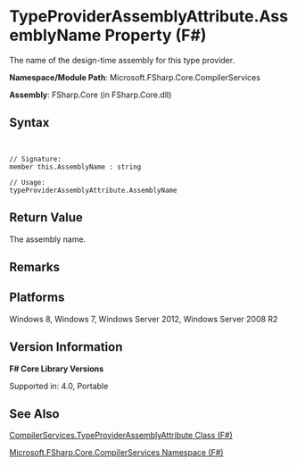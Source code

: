 # TypeProviderAssemblyAttribute.AssemblyName Property (F#)

The name of the design-time assembly for this type provider.

**Namespace/Module Path**: Microsoft.FSharp.Core.CompilerServices

**Assembly**: FSharp.Core (in FSharp.Core.dll)


## Syntax


```


// Signature:
member this.AssemblyName : string

// Usage:
typeProviderAssemblyAttribute.AssemblyName

```



## Return Value
The assembly name.


## Remarks

## Platforms
Windows 8, Windows 7, Windows Server 2012, Windows Server 2008 R2


## Version Information
**F# Core Library Versions**

Supported in: 4.0, Portable




## See Also
[CompilerServices.TypeProviderAssemblyAttribute Class &#40;F&#35;&#41;](CompilerServices.TypeProviderAssemblyAttribute-Class-%5BFSharp%5D.md)

[Microsoft.FSharp.Core.CompilerServices Namespace &#40;F&#35;&#41;](Microsoft.FSharp.Core.CompilerServices-Namespace-%5BFSharp%5D.md)

